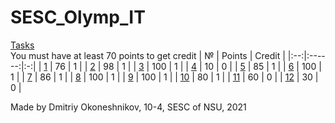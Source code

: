 # SESC_Olymp_IT

[Tasks](Problems.pdf)  
You must have at least 70 points to get credit
|  № | Points | Credit |
|:--:|:------:|:-:|
|  [1](1.cpp) |   76   | 1 |
|  [2](2.cpp) |   98   | 1 |
|  [3](3.cpp) |   100  | 1 |
|  [4](4.cpp) |   10   | 0 |
|  [5](5.cpp) |   85   | 1 |
|  [6](6.cpp) |   100  | 1 |
|  [7](7.cpp) |   86   | 1 |
|  [8](8.cpp) |   100  | 1 |
|  [9](9.cpp) |   100  | 1 |
| [10](10.cpp) |    80   | 1 |
| [11](11.cpp) |   60   | 0 |
| [12](12.cpp) |   30   | 0 |

Made by Dmitriy Okoneshnikov, 10-4, SESC of NSU, 2021  